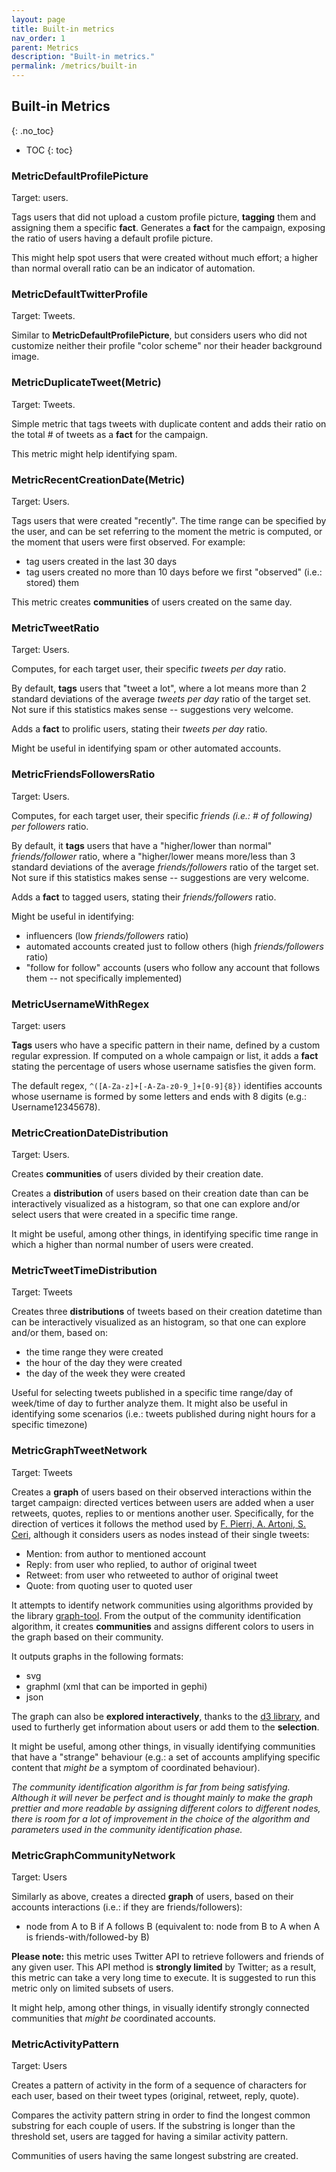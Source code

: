 ```yaml
---
layout: page
title: Built-in metrics
nav_order: 1
parent: Metrics
description: "Built-in metrics."
permalink: /metrics/built-in
---
```


## Built-in Metrics
{: .no_toc}


- TOC
{: toc}


### MetricDefaultProfilePicture

Target: users.

Tags users that did not upload a custom profile picture, **tagging** them and assigning them a specific **fact**.
Generates a **fact** for the campaign, exposing the ratio of users having a default profile picture.

This might help spot users that were created without much effort; a higher than normal overall ratio can be an indicator of automation.


### MetricDefaultTwitterProfile

Target: Tweets.

Similar to **MetricDefaultProfilePicture**, but considers users who did not customize neither their profile "color scheme" nor their header background image.


###  MetricDuplicateTweet(Metric)

Target: Tweets.

Simple metric that tags tweets with duplicate content and adds their ratio on the total # of tweets as a **fact** for the campaign.

This metric might help identifying spam.


### MetricRecentCreationDate(Metric)

Target: Users.

Tags users that were created "recently". The time range can be specified by the user, and can be set referring to the moment the metric is computed, or the moment that users were first observed.
For example:
  - tag users created in the last 30 days
  - tag users created no more than 10 days before we first "observed" (i.e.: stored) them

This metric creates **communities** of users created on the same day. 


### MetricTweetRatio

Target: Users.

Computes, for each target user, their specific *tweets per day* ratio.

By default, **tags** users that "tweet a lot", where a lot means more than 2 standard deviations of the average *tweets per day* ratio of the target set. Not sure if this statistics makes sense -- suggestions very welcome.

Adds a **fact** to prolific users, stating their *tweets per day* ratio.

Might be useful in identifying spam or other automated accounts.


### MetricFriendsFollowersRatio

Target: Users.

Computes, for each target user, their specific *friends (i.e.: # of following) per followers* ratio.

By default, it **tags** users that have a "higher/lower than normal" *friends/follower* ratio, where a "higher/lower means more/less than 3 standard deviations of the average *friends/followers* ratio of the target set. Not sure if this statistics makes sense -- suggestions are very welcome.

Adds a **fact** to tagged users, stating their *friends/followers* ratio.

Might be useful in identifying:

 - influencers (low *friends/followers* ratio)
 - automated accounts created just to follow others (high *friends/followers* ratio)
 - "follow for follow" accounts (users who follow any account that follows them -- not specifically implemented) 


### MetricUsernameWithRegex

Target: users

**Tags** users who have a specific pattern in their name, defined by a custom regular expression. If computed on a whole campaign or list, it adds a **fact** stating the percentage of users whose username satisfies the given form.

The default regex, ```^([A-Za-z]+[-A-Za-z0-9_]+[0-9]{8})``` identifies accounts whose username is formed by some letters and ends with 8 digits (e.g.: Username12345678).


### MetricCreationDateDistribution

Target: Users.

Creates **communities** of users divided by their creation date.

Creates a **distribution** of users based on their creation date than can be interactively visualized as a histogram, so that one can explore and/or select users that were created in a specific time range.

It might be useful, among other things, in identifying specific time range in which a higher than normal number of users were created.


### MetricTweetTimeDistribution

Target: Tweets

Creates three **distributions** of tweets based on their creation datetime than can be interactively visualized as an histogram, so that one can explore and/or them, based on:

 - the time range they were created 
 - the hour of the day they were created
 - the day of the week they were created

Useful for selecting tweets published in a specific time range/day of week/time of day to further analyze them.
It might also be useful in identifying some scenarios (i.e.: tweets published during night hours for a specific timezone)


### MetricGraphTweetNetwork

Target: Tweets

Creates a **graph** of users based on their observed interactions within the target campaign: directed vertices between users are added when a user retweets, quotes, replies to or mentions another user.
Specifically, for the direction of vertices it follows the method used by [F. Pierri, A. Artoni, S. Ceri](https://journals.plos.org/plosone/article?id=10.1371/journal.pone.0227821#sec002), although it considers users as nodes instead of their single tweets:


 - Mention: from author to mentioned account
 - Reply: from user who replied, to author of original tweet
 - Retweet: from user who retweeted to author of original tweet
 - Quote: from quoting user to quoted user

It attempts to identify network communities using algorithms provided by the library [graph-tool](https://www.graph-tool.skewed.de/). From the output of the community identification algorithm, it creates  **communities** and assigns different colors to users in the graph based on their community.

It outputs graphs in the following formats:

 - svg
 - graphml (xml that can be imported in gephi)
 - json 

The graph can also be **explored interactively**, thanks to the [d3 library](https://d3js.org/), and used to furtherly get information about users or add them to the **selection**.

It might be useful, among other things, in visually identifying communities that have a "strange" behaviour (e.g.: a set of accounts amplifying specific content that *might be* a symptom of coordinated behaviour).

*The community identification algorithm is far from being satisfying. Although it will never be perfect and is thought mainly to make the graph prettier and more readable by assigning different colors to different nodes, there is room for a lot of improvement in the choice of the algorithm and parameters used in the community identification phase.*


### MetricGraphCommunityNetwork

Target: Users

Similarly as above, creates a directed **graph** of users, based on their accounts interactions (i.e.: if they are friends/followers):

 - node from A to B if A follows B (equivalent to: node from B to A when A is friends-with/followed-by B)

**Please note:** this metric uses Twitter API to retrieve followers and friends of any given user. This API method is **strongly limited** by Twitter; as a result, this metric can take a very long time to execute. It is suggested to run this metric only on limited subsets of users.

It might help, among other things, in visually identify strongly connected communities that *might be* coordinated accounts. 


### MetricActivityPattern

Target: Users

Creates a pattern of activity in the form of a sequence of characters for each user, based on their tweet types (original, retweet, reply, quote).

Compares the activity pattern string in order to find the longest common substring for each couple of users. If the substring is longer than the threshold set, users are tagged for having a similar activity pattern.

Communities of users having the same longest substring are created. 
